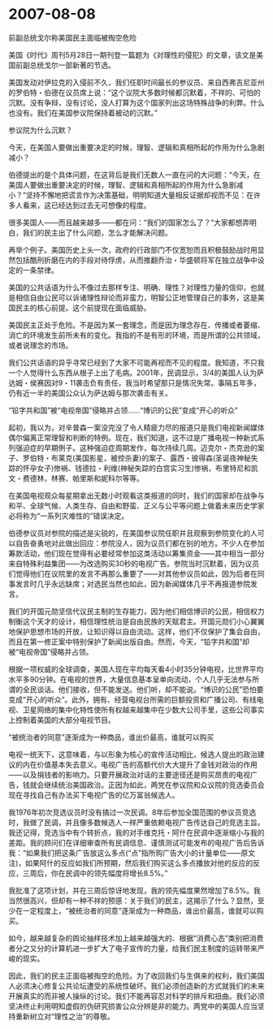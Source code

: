 # 2007-08-08

前副总统戈尔称美国民主面临被掏空危险

美国《时代》周刊5月28日一期刊登一篇题为《对理性的侵犯》的文章，该文是美国前副总统戈尔一部新著的节选。

美国发动对伊拉克的入侵前不久，我们任职时间最长的参议员、来自西弗吉尼亚州的罗伯特・伯德在议员席上说：“这个议院大多数时候都沉默着，不祥的、可怕的沉默。没有争辩，没有讨论，没人打算为这个国家列出这场特殊战争的利弊。什么也没有。我们在美国参议院保持着被动的沉默。”

参议院为什么沉默？

今天，在美国人要做出重要决定的时候，理智、逻辑和真相所起的作用为什么急剧减小？

伯德提出的是个具体问题，在这背后是我们无数人一直在问的大问题：“今天，在美国人要做出重要决定的时候，理智、逻辑和真相所起的作用为什么急剧减小？”坚持不懈地把谎言作为决策基础，明明知道大量相反证据却视而不见：在许多人看来，这已经达到过去无可想像的程度。

很多美国人――而且越来越多――都在问：“我们的国家怎么了？”大家都想弄明白，我们的民主出了什么问题，怎么才能解决问题。

再举个例子。美国历史上头一次，政府的行政部门不仅宽恕而且积极鼓励战时用显然包括酷刑折磨在内的手段对待俘虏，从而推翻乔治・华盛顿将军在独立战争中设定的一条禁律。

美国的公共话语为什么不像过去那样专注、明确、理性？对理性力量的信仰，也就是相信自由公民可以诉诸理性辩论而非蛮力，明智公正地管理自己的事务，这是美国民主的核心前提。这个前提现在面临威胁。

美国民主正处于危险。不是因为某一套理念，而是因为理念存在、传播或者萎缩、消亡的环境发生前所未有的变化。我指的不是有形的环境，而是所谓的公共领域，或者说理念的市场。

我们公共话语的异乎寻常已经到了大家不可能再视而不见的程度。我知道，不只我一个人觉得什么东西从根子上出了毛病。2001年，民调显示，3/4的美国人认为萨达姆・侯赛因对9・11袭击负有责任，我当时希望那只是情况失常。事隔五年多，仍有近一半的美国公众认为萨达姆与那次袭击有关。

“铅字共和国”被“电视帝国”侵略并占领……“博识的公民”变成“开心的听众”

起初，我以为，对辛普森一案没完没了令人精疲力尽的报道只是我们电视新闻媒体偶尔偏离正常理智和判断的特例。现在，我们知道，这不过是广播电视一种新式系列强迫症的早期例子。这种强迫症周期发作，每次持续几周。迈克尔・杰克逊的案子、罗伯特・布莱克(美国影星，被控杀妻)的案子、露西・彼得森(圣诞夜神秘失踪的怀孕女子)惨祸、钱德拉・利维(神秘失踪的白宫实习生)惨祸，布里特尼和凯文・费德林，林赛、帕里斯和妮科尔等等。

在美国电视观众每星期拿出无数小时观看这类报道的同时，我们的国家却在战争与和平、全球气候、人类生存、自由和野蛮、正义与公平等问题上做着未来历史学家必将称为“一系列灾难性的”错误决定。

伯德参议员对参院的描述是尖锐的，在美国参议院任职并且观察到参院变化的人可以自告奋勇地对此做出回应：参院没人，因为议员们都在别的地方。不少人在参加筹款活动，他们现在觉得有必要经常参加这类活动以筹集资金――其中相当一部分来自特殊利益集团――为改选购买30秒的电视广告。参院当时沉默着，因为议员们觉得他们在议院里的发言不再那么重要了――对其他参议员如此，因为后者在同事发言时几乎永远缺席；对选民当然也如此，因为新闻媒体几乎不再报道参院发言。

我们的开国元勋坚信代议民主制的生存能力，因为他们相信博识的公民，相信权力制衡这个天才的设计，相信理性统治是自由民族的天赋君主。开国元勋们小心翼翼地保护思想市场的开放，让知识得以自由流动。这样，他们不仅保护了集会自由，而且在第一修正案中特别保护了新闻出版自由。然而，今天，“铅字共和国”却被“电视帝国”侵略并占领。

根据一项权威的全球调查，美国人现在平均每天看4小时35分钟电视，比世界平均水平多90分钟。在电视的世界，大量信息基本呈单向流动，个人几乎无法参与所谓的全民谈话。他们接收，但不能发送。他们听，却不能说。“博识的公民”恐怕要变成“开心的听众”。此外，拥有、经营电视台所需的巨额投资和广播公司、有线电视、卫星网络的集中化特性使所有权越来越集中在少数大公司手里，这些公司事实上控制着美国的大部分电视节目。

“被统治者的同意”逐渐成为一种商品，谁出价最高，谁就可以购买

电视一统天下，这意味着，与以形象为核心的宣传活动相比，候选人提出的政治建议的内在价值基本失去意义。电视广告的高额代价大大提升了金钱对政治的作用――以及捐钱者的影响力。只要开展政治对话的主要途径还是购买昂贵的电视广告，钱就会继续统治美国政治。正因为如此，两党在参议院和众议院的竞选委员会现在寻找自己有办法买下电视广告的亿万富翁候选人。

我1976年初次竞选议员时没有搞过一次民调。8年后参加全国范围的参议员竞选时，我做了民调，并且像多数候选人一样严重依赖电视广告传达自己的竞选主旨。我还记得，竞选当中有个转折点，我的对手维克托・阿什在民调中逐渐缩小与我的差距。我的顾问们在详细审查所有民调信息、谨慎测试可能发布的电视广告后告诉我：“如果我们把这条广告放这么多点(“点”指所购广告大小的计量单位――原文注)，如果阿什的反应如我们所预期，然后我们购买这么多点播放对他的反应的反应，三周后，你在民调中的领先幅度将增长8.5%。”

我批准了这项计划，并在三周后惊讶地发现，我的领先幅度果然增加了8.5%。我当然很高兴，但却有一种不祥的预感：关于我们的民主，这揭示了什么？显然，至少在一定程度上，“被统治者的同意”逐渐成为一种商品，谁出价最高，谁就可以购买。

如今，越来越复杂的舆论抽样技术加上越来越强大的、根据“消费心态”类别把消费者分之又分的计算机进一步扩大了电子宣传的力量，给我们民主制度的运转带来严峻的现实。

因此，我们的民主正面临被掏空的危险。为了收回我们与生俱来的权利，我们美国人必须决心修复公共论坛遭受的系统性破坏。我们必须创造新的方式就我们的未来开展真实的而非被人操纵的讨论。我们不能再容忍对科学的排斥和扭曲。我们必须坚决终止利用明知虚假的伪研究损害公众分辨是非的能力。两党中的美国人应当坚持重新树立对“理性之治”的尊敬。
